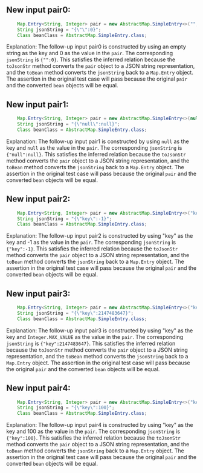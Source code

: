 ## New input pair0:
```java
    Map.Entry<String, Integer> pair = new AbstractMap.SimpleEntry<>("", 0);
    String jsonString = "{\"\":0}";
    Class beanClass = AbstractMap.SimpleEntry.class;
```
Explanation: 
The follow-up input pair0 is constructed by using an empty string as the key and 0 as the value in the `pair`. The corresponding `jsonString` is `{"":0}`. This satisfies the inferred relation because the `toJsonStr` method converts the `pair` object to a JSON string representation, and the `toBean` method converts the `jsonString` back to a `Map.Entry` object. The assertion in the original test case will pass because the original `pair` and the converted `bean` objects will be equal.

## New input pair1:
```java
    Map.Entry<String, Integer> pair = new AbstractMap.SimpleEntry<>(null, null);
    String jsonString = "{\"null\":null}";
    Class beanClass = AbstractMap.SimpleEntry.class;
```
Explanation: 
The follow-up input pair1 is constructed by using `null` as the key and `null` as the value in the `pair`. The corresponding `jsonString` is `{"null":null}`. This satisfies the inferred relation because the `toJsonStr` method converts the `pair` object to a JSON string representation, and the `toBean` method converts the `jsonString` back to a `Map.Entry` object. The assertion in the original test case will pass because the original `pair` and the converted `bean` objects will be equal.

## New input pair2:
```java
    Map.Entry<String, Integer> pair = new AbstractMap.SimpleEntry<>("key", -1);
    String jsonString = "{\"key\":-1}";
    Class beanClass = AbstractMap.SimpleEntry.class;
```
Explanation: 
The follow-up input pair2 is constructed by using "key" as the key and -1 as the value in the `pair`. The corresponding `jsonString` is `{"key":-1}`. This satisfies the inferred relation because the `toJsonStr` method converts the `pair` object to a JSON string representation, and the `toBean` method converts the `jsonString` back to a `Map.Entry` object. The assertion in the original test case will pass because the original `pair` and the converted `bean` objects will be equal.

## New input pair3:
```java
    Map.Entry<String, Integer> pair = new AbstractMap.SimpleEntry<>("key", Integer.MAX_VALUE);
    String jsonString = "{\"key\":2147483647}";
    Class beanClass = AbstractMap.SimpleEntry.class;
```
Explanation: 
The follow-up input pair3 is constructed by using "key" as the key and `Integer.MAX_VALUE` as the value in the `pair`. The corresponding `jsonString` is `{"key":2147483647}`. This satisfies the inferred relation because the `toJsonStr` method converts the `pair` object to a JSON string representation, and the `toBean` method converts the `jsonString` back to a `Map.Entry` object. The assertion in the original test case will pass because the original `pair` and the converted `bean` objects will be equal.

## New input pair4:
```java
    Map.Entry<String, Integer> pair = new AbstractMap.SimpleEntry<>("key", 100);
    String jsonString = "{\"key\":100}";
    Class beanClass = AbstractMap.SimpleEntry.class;
```
Explanation: 
The follow-up input pair4 is constructed by using "key" as the key and 100 as the value in the `pair`. The corresponding `jsonString` is `{"key":100}`. This satisfies the inferred relation because the `toJsonStr` method converts the `pair` object to a JSON string representation, and the `toBean` method converts the `jsonString` back to a `Map.Entry` object. The assertion in the original test case will pass because the original `pair` and the converted `bean` objects will be equal.